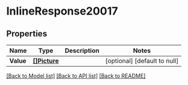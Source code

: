# InlineResponse20017

## Properties
Name | Type | Description | Notes
------------ | ------------- | ------------- | -------------
**Value** | [**[]Picture**](picture.md) |  | [optional] [default to null]

[[Back to Model list]](../README.md#documentation-for-models) [[Back to API list]](../README.md#documentation-for-api-endpoints) [[Back to README]](../README.md)

